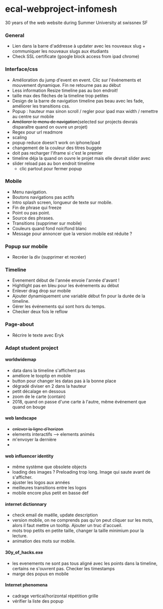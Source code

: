 # ecal-webproject-infomesh
30 years of the web website during Summer University at swissnex SF

### General
- Lien dans la barre d'addresse à updater avec les nouveaux slug + communiquer les nouveaux slugs aux étudiants
- Check SSL certificate (google block access from ipad chrome)

### Interface/css
- Amélioration du jump d'event en event. Clic sur l'événements et mouvement dynamique. Fin ne retourne pas au début
- Less information Resize timeline pas au bon endroit!
- taille max des flèches de la timeline trop petites 
- Design de la barre de navigation timeline pas beau avec les fade, améliorer les transitions css. 
- Popup : hauteur max sinon scroll / regler pour ipad max width / remettre au centre sur mobile
- ~~Améliorer le menu de navigation~~(selected sur projects devrais disparaître quand on ouvre un projet)
- Regex pour url readmore
- <Project by> scaling
- popup reduce doesn't work on iphone/ipad
- changement de la couleur des titres buggée
- doit pas recharger l'iframe si c'est le premier
- timeline déja la quand on ouvre le projet mais elle devrait slider avec
- slider reload pas au bon endroit timelime
  - clic partout pour fermer popup

### Mobile
- Menu navigation.
- Boutons navigations pas actifs
- Intro splash screen, longueur de texte sur mobile. 
- Fin de phrase qui freeze
- Point ou pas point.
- Source des phrases. 
- Transitions (supprimer sur mobile)
- Couleurs quand fond noir/fond blanc
- Message pour annoncer que la version mobile est réduite ?

### Popup sur mobile
- Recréer la div (supprimer et recréer)


### Timeline
- Evenement début de l'année envoie l'année d'avant !
- Hightlight pas en bleu pour les événements au début
- Enlever drag drop sur mobile
- Ajouter dynamiquement une variable début fin pour la durée de la timeline.
- Gérer les événements qui sont hors du temps. 
- Checker deux fois le reflow

### Page-about
- Récrire le texte avec Eryk
  

### Adapt student project
#### worldwidemap
- data dans la timeline s'affichent pas
- améliore le tooptip en mobile
- button pour changer les datas pas à la bonne place
- dégradé diviser en 2 dans la hauteur
- petit décalage en dessous
- zoom de le carte (contain)
- 2018, quand on passe d'une carte à l'autre, même événement que quand on bouge 

#### web landscape
- ~~enlever la ligne d'horizon~~
- elements interactifs --> elements animés
- m'envoyer la dernière
- 

#### web influencer identity
- même système que obsolete objects
- loading des images ? Preloading trop long. Image qui saute avant de s'afficher.
- ajuster les logos aux années
- meilleures transitions entre les logos
- mobile encore plus petit en basse def


#### internet dictionnary
- check email de maëlle, update description
- version mobile, on ne comprends pas qu'on peut cliquer sur les mots, alors il faut mettre un tooltip. Ajouter un truc d'accueil.
- mots trop petits en petite taille, changer la taille minimium pour la lecture.
- animation des mots sur mobile.

#### 30y_of_hacks.exe
- les evenements ne sont pas tous aligné avec les points dans la timeline, certains ne s'ouvrent pas. Checker les timestamps
- marge des popus en mobile

#### Internet phenomena 
- cadrage vertical/horizontal répétition grille
- vérifier la liste des popup









